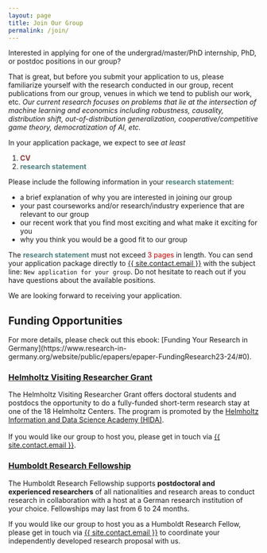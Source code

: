 ```yaml
---
layout: page
title: Join Our Group
permalink: /join/
---
```


Interested in applying for one of the undergrad/master/PhD internship, PhD, or postdoc positions in our group? 

That is great, but before you submit your application to us, please familiarize yourself with the research conducted in our group, recent publications from our group, venues in which we tend to publish our work, etc. *Our current research focuses on problems that lie at the intersection of machine learning and economics including robustness, causality, distribution shift, out-of-distribution generalization, cooperative/competitive game theory, democratization of AI, etc.*

In your application package, we expect to see <i>at least</i>

1. <font color="#973535"><b>CV</b></font>
2. <font color="#4d7f7f"><b>research statement</b></font>

Please include the following information in your <font color="#4d7f7f"><b>research statement</b></font>: 

- a brief explanation of why you are interested in joining our group
- your past courseworks and/or research/industry experience that are relevant to our group
- our recent work that you find most exciting and what make it exciting for you
- why you think you would be a good fit to our group

The <font color="#4d7f7f"><b>research statement</b></font> must not exceed <font color="#cc0000">3 pages</font> in length. You can send your application package directly to <a class="u-email" href="mailto:{{ site.contact.email }}">{{ site.contact.email }}</a> with the subject line: `New application for your group`. Do not hesitate to reach out if you have questions about the available positions.

We are looking forward to receiving your application.

## Funding Opportunities

<p> For more details, please check out this ebook: [Funding Your Research in Germany](https://www.research-in-germany.org/website/public/epapers/epaper-FundingResearch23-24/#0). </p>


### [Helmholtz Visiting Researcher Grant](https://www.helmholtz-hida.de/en/new-horizons/hida-visiting-program/)

The Helmholtz Visiting Researcher Grant offers doctoral students and postdocs the opportunity to do a fully-funded short-term research stay at one of the 18 Helmholtz Centers. The program is promoted by the [Helmholtz Information and Data Science Academy (HIDA)](https://www.helmholtz-hida.de/en/).
<br><br>
If you would like our group to host you, please get in touch via <a class="u-email" href="mailto:{{ site.contact.email }}">{{ site.contact.email }}</a>.

### [Humboldt Research Fellowship](https://www.humboldt-foundation.de/en/apply/sponsorship-programmes/humboldt-research-fellowship)

The Humboldt Research Fellowship supports **postdoctoral and experienced researchers** of all nationalities and research areas to conduct research in collaboration with a host at a German research institution of your choice. Fellowships may last from 6 to 24 months.

If you would like our group to host you as a Humboldt Research Fellow, please get in touch via <a class="u-email" href="mailto:{{ site.contact.email }}">{{ site.contact.email }}</a> to coordinate your independently developed research proposal with us.

